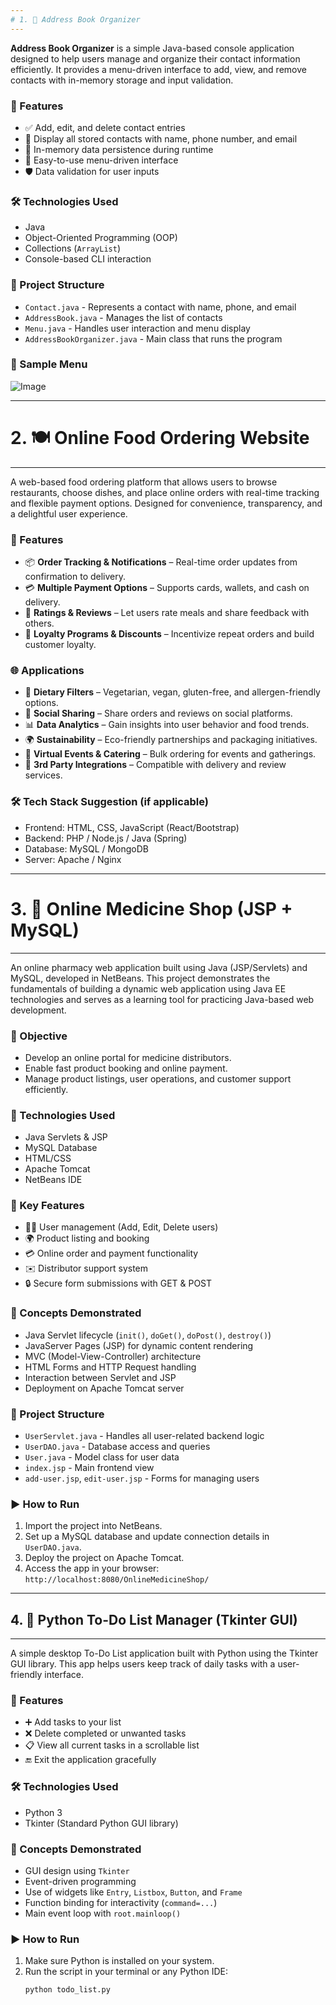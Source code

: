 ```yaml
---
# 1. 📒 Address Book Organizer
---
```

**Address Book Organizer** is a simple Java-based console application designed to help users manage and organize their contact information efficiently. It provides a menu-driven interface to add, view, and remove contacts with in-memory storage and input validation.

### 🔑 Features

- ✅ Add, edit, and delete contact entries
- 📜 Display all stored contacts with name, phone number, and email
- 💾 In-memory data persistence during runtime
- 🧭 Easy-to-use menu-driven interface
- 🛡️ Data validation for user inputs

### 🛠️ Technologies Used

- Java
- Object-Oriented Programming (OOP)
- Collections (`ArrayList`)
- Console-based CLI interaction

### 📁 Project Structure

- `Contact.java` - Represents a contact with name, phone, and email
- `AddressBook.java` - Manages the list of contacts
- `Menu.java` - Handles user interaction and menu display
- `AddressBookOrganizer.java` - Main class that runs the program

### 🧪 Sample Menu

![Image](https://github.com/user-attachments/assets/56e96b0d-2bb3-497b-a6b3-5c964f3b49de)


---
# 2. 🍽️ Online Food Ordering Website
---

A web-based food ordering platform that allows users to browse restaurants, choose dishes, and place online orders with real-time tracking and flexible payment options. Designed for convenience, transparency, and a delightful user experience.

### 🚀 Features

- 📦 **Order Tracking & Notifications** – Real-time order updates from confirmation to delivery.
- 💳 **Multiple Payment Options** – Supports cards, wallets, and cash on delivery.
- 🌟 **Ratings & Reviews** – Let users rate meals and share feedback with others.
- 🎁 **Loyalty Programs & Discounts** – Incentivize repeat orders and build customer loyalty.

### 🌐 Applications

- 🥗 **Dietary Filters** – Vegetarian, vegan, gluten-free, and allergen-friendly options.
- 📢 **Social Sharing** – Share orders and reviews on social platforms.
- 📊 **Data Analytics** – Gain insights into user behavior and food trends.
- 🌍 **Sustainability** – Eco-friendly partnerships and packaging initiatives.
- 🎉 **Virtual Events & Catering** – Bulk ordering for events and gatherings.
- 🔗 **3rd Party Integrations** – Compatible with delivery and review services.

### 🛠️ Tech Stack Suggestion (if applicable)

- Frontend: HTML, CSS, JavaScript (React/Bootstrap)
- Backend: PHP / Node.js / Java (Spring)
- Database: MySQL / MongoDB
- Server: Apache / Nginx


---
# 3. 💊 Online Medicine Shop (JSP + MySQL)
---
An online pharmacy web application built using Java (JSP/Servlets) and MySQL, developed in NetBeans. This project demonstrates the fundamentals of building a dynamic web application using Java EE technologies and serves as a learning tool for practicing Java-based web development.

### 🎯 Objective

- Develop an online portal for medicine distributors.
- Enable fast product booking and online payment.
- Manage product listings, user operations, and customer support efficiently.

### 🔧 Technologies Used

- Java Servlets & JSP
- MySQL Database
- HTML/CSS
- Apache Tomcat
- NetBeans IDE

### 🧩 Key Features

- 🧑‍💼 User management (Add, Edit, Delete users)
- 🌍 Product listing and booking
- 💳 Online order and payment functionality
- ✉️ Distributor support system
- 🔒 Secure form submissions with GET & POST

### 🧠 Concepts Demonstrated

- Java Servlet lifecycle (`init()`, `doGet()`, `doPost()`, `destroy()`)
- JavaServer Pages (JSP) for dynamic content rendering
- MVC (Model-View-Controller) architecture
- HTML Forms and HTTP Request handling
- Interaction between Servlet and JSP
- Deployment on Apache Tomcat server

### 📁 Project Structure

- `UserServlet.java` - Handles all user-related backend logic
- `UserDAO.java` - Database access and queries
- `User.java` - Model class for user data
- `index.jsp` - Main frontend view
- `add-user.jsp`, `edit-user.jsp` - Forms for managing users

### ▶️ How to Run

1. Import the project into NetBeans.
2. Set up a MySQL database and update connection details in `UserDAO.java`.
3. Deploy the project on Apache Tomcat.
4. Access the app in your browser: `http://localhost:8080/OnlineMedicineShop/`

---

## 4. 📝 Python To-Do List Manager (Tkinter GUI)
---

A simple desktop To-Do List application built with Python using the Tkinter GUI library. This app helps users keep track of daily tasks with a user-friendly interface.

### 🔑 Features

- ➕ Add tasks to your list
- ❌ Delete completed or unwanted tasks
- 📋 View all current tasks in a scrollable list
- 🔚 Exit the application gracefully

### 🛠️ Technologies Used

- Python 3
- Tkinter (Standard Python GUI library)

### 🧠 Concepts Demonstrated

- GUI design using `Tkinter`
- Event-driven programming
- Use of widgets like `Entry`, `Listbox`, `Button`, and `Frame`
- Function binding for interactivity (`command=...`)
- Main event loop with `root.mainloop()`

### ▶️ How to Run

1. Make sure Python is installed on your system.
2. Run the script in your terminal or any Python IDE:
   ```bash
   python todo_list.py




